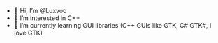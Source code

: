 - 👋 Hi, I’m @Luxvoo
- 👀 I’m interested in C++
- 🌱 I’m currently learning GUI libraries (C++ GUIs like GTK, C# GTK#, I love GTK)

<!---
Luxvoo/Luxvoo is a ✨ special ✨ repository because its `README.md` (this file) appears on your GitHub profile.
You can click the Preview link to take a look at your changes.
--->
